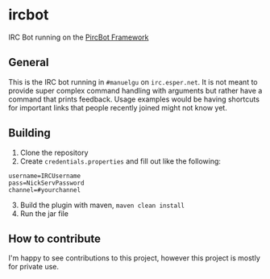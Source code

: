 # ircbot
IRC Bot running on the [PircBot Framework](http://www.jibble.org/pircbot.php)

## General

This is the IRC bot running in `#manuelgu` on `irc.esper.net`.
It is not meant to provide super complex command handling with arguments but rather have a command that prints feedback.
Usage examples would be having shortcuts for important links that people recently joined might not know yet.

## Building

1. Clone the repository
2. Create `credentials.properties` and fill out like the following:

  ```
  username=IRCUsername
  pass=NickServPassword
  channel=#yourchannel
  ```
  
3. Build the plugin with maven, `maven clean install`
4. Run the jar file

## How to contribute

I'm happy to see contributions to this project, however this project is mostly for private use.
